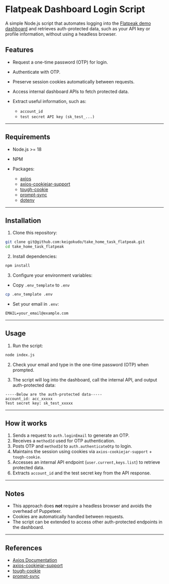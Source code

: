 # Flatpeak Dashboard Login Script

A simple Node.js script that automates logging into the [Flatpeak demo dashboard](https://tazah1-dashboard.flatpeak.com) and retrieves auth-protected data, such as your API key or profile information, without using a headless browser.

## Features

- Request a one-time password (OTP) for login.
- Authenticate with OTP.
- Preserve session cookies automatically between requests.
- Access internal dashboard APIs to fetch protected data.
- Extract useful information, such as:

  - `account_id`
  - `test secret API key (sk_test_...)`

---

## Requirements

- Node.js >= 18
- NPM
- Packages:

  - [axios](https://www.npmjs.com/package/axios)
  - [axios-cookiejar-support](https://www.npmjs.com/package/axios-cookiejar-support)
  - [tough-cookie](https://www.npmjs.com/package/tough-cookie)
  - [prompt-sync](https://www.npmjs.com/package/prompt-sync)
  - [dotenv](https://www.npmjs.com/package/dotenv)

---

## Installation

1. Clone this repository:

```bash
git clone git@github.com:keigokudo/take_home_task_flatpeak.git
cd take_home_task_flatpeak
```

2. Install dependencies:

```bash
npm install
```

3. Configure your environment variables:

- Copy `.env_template` to `.env`

```bash
cp .env_template .env
```

- Set your email in `.env`:

```env
EMAIL=your_email@example.com
```

---

## Usage

1. Run the script:

```bash
node index.js
```

2. Check your email and type in the one-time password (OTP) when prompted.

3. The script will log into the dashboard, call the internal API, and output auth-protected data:

```
-----Below are the auth-protected data-----
account_id: acc_xxxxx
Test secret key: sk_test_xxxxx
```

---

## How it works

1. Sends a request to `auth.loginEmail` to generate an OTP.
2. Receives a `methodId` used for OTP authentication.
3. Posts OTP and `methodId` to `auth.authenticateOtp` to login.
4. Maintains the session using cookies via `axios-cookiejar-support` + `tough-cookie`.
5. Accesses an internal API endpoint (`user.current,keys.list`) to retrieve protected data.
6. Extracts `account_id` and the test secret key from the API response.

---

## Notes

- This approach does **not** require a headless browser and avoids the overhead of Puppeteer.
- Cookies are automatically handled between requests.
- The script can be extended to access other auth-protected endpoints in the dashboard.

---

## References

- [Axios Documentation](https://www.npmjs.com/package/axios#axios-api)
- [axios-cookiejar-support](https://www.npmjs.com/package/axios-cookiejar-support)
- [tough-cookie](https://www.npmjs.com/package/tough-cookie?activeTab=readme)
- [prompt-sync](https://www.npmjs.com/package/prompt-sync)
